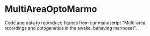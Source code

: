 # MultiAreaOptoMarmo
Code and data to reproduce figures from our manuscript "Multi-area recordings and optogenetics in the awake, behaving marmoset".
